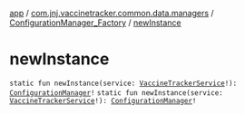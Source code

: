 [app](../../index.md) / [com.jnj.vaccinetracker.common.data.managers](../index.md) / [ConfigurationManager_Factory](index.md) / [newInstance](./new-instance.md)

# newInstance

`static fun newInstance(service: `[`VaccineTrackerService`](../../com.jnj.vaccinetracker.common.data.network/-vaccine-tracker-service/index.md)`!): `[`ConfigurationManager`](../-configuration-manager/index.md)`!`
`static fun newInstance(service: `[`VaccineTrackerService`](../../com.jnj.vaccinetracker.common.data.network/-vaccine-tracker-service/index.md)`!): `[`ConfigurationManager`](../-configuration-manager/index.md)`!`